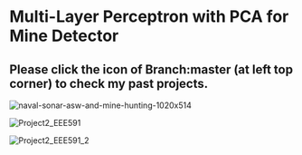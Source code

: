 # Multi-Layer Perceptron with PCA for Mine Detector
## Please click the icon of Branch:master (at left top corner) to check my past projects. 

![naval-sonar-asw-and-mine-hunting-1020x514](https://user-images.githubusercontent.com/20247211/67550889-73499f00-f6bc-11e9-86db-5c5621a5fadc.jpeg)

![Project2_EEE591](https://user-images.githubusercontent.com/20247211/67550970-a68c2e00-f6bc-11e9-852d-808a7f3ea2cf.jpg)

![Project2_EEE591_2](https://user-images.githubusercontent.com/20247211/67550980-aee46900-f6bc-11e9-9a54-74ec02e17bd4.jpg)

